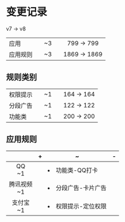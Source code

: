 # 变更记录

v7 -> v8

||||||
|-|:-:|:-:|:-:|:-:|
|应用||~3||799 -> 799|
|应用规则||~3||1869 -> 1869|

## 规则类别

||||||
|-|:-:|:-:|:-:|:-:|
|权限提示||~1||164 -> 164|
|分段广告||~1||122 -> 122|
|功能类||~1||200 -> 200|

## 应用规则

||+|~|-|
|:-:|-|-|-|
|QQ<br>~1||<li>功能类-QQ打卡||
|腾讯视频<br>~1||<li>分段广告-卡片广告||
|支付宝<br>~1||<li>权限提示-定位权限||

